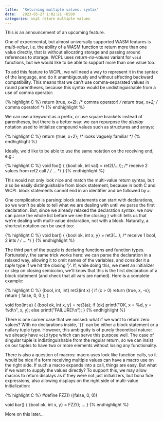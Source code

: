 ```yaml
---
title:  "Returning multiple values: syntax"
date:   2023-05-27 1:02:21 -0500
categories: wcpl return multiple values
---
```


This is an announcement of an upcoming feature.

<!--more-->

One of experimental, but almost universally supported WASM features is
*multi-value*, i.e. the ability of a WASM function to return more than one
value directly, that is without allocating storage and passing around
references to storage. WCPL uses *return-no-values* variant for `void`
functions, but we would like to be able to support more than one value too.

To add this feature to WCPL, we will need a way to represent it in the syntax
of the language, and do it unambiguously and without affecting backward
compatibility. This means that we can't use comma-separated values in round
parentheses, because this syntax would be undistinguishable from a use
of comma operator:

{% highlight C %}
  return (true, x+2); /* comma operator! */
  return true, x+2;   /* comma operator! */
{% endhighlight %}

We can use a keyword as a prefix, or use square brackets instead of
parentheses, but there is a better way: we can repurpose the *display*
notation used to initialize compound values such as structures and
arrays:

{% highlight C %}
  return {true, x+2}; /* looks vaguely familiar */
{% endhighlight %}

Ideally, we'd like to be able to use the same notation on the receiving
end, e.g.:

{% highlight C %}
void foo() {
  {bool ok, int val} = ret2(/*...*/); /* receive 2 values from ret2 call */
  /* ... */
}
{% endhighlight %}

This would not only look nice and match the multi-value return syntax, but
also be easily distinguishable from block statement, because in both C and
WCPL block statements cannot end in an identifier and be followed by `=`.

One complication is parsing: block statements can start with declarations,
so we won't be able to tell what we are dealing with until we parse the
first declaration. But, since we already relaxed the declaration syntax,
we now can parse the whole list before we see the closing `}` which tells
us that we're dealing with multi-value declaration, not with a block. 
Naturally, a shortcut notation can be used too:

{% highlight C %}
void bar() {
  {bool ok, int x, y} = ret3(...); /* receive 1 bool, 2 ints */
  /* ... */
}
{% endhighlight %}

The third part of the puzzle is declaring functions and function types.
Fortunately, the same trick works here: we can parse the declaration in
a relaxed way, allowing it to omit names of the variables, and consider
it a *tuple* type if we hit the closing '}'. If, while doing this, we meet
an initializer or step on closing semicolon, we'll know that this is the
first declaration of a block statement (and check that all vars are named).
Here is a complete example:

{% highlight C %}
{bool, int, int} ret3(int x) {
  if (x > 0) return {true, x, -x};
  return { false, 0, 0 };
}

void foo(int a) {
  {bool ok, int x, y} = ret3(a);
  if (ok) printf("OK, x = %d, y = %d\n", x, y);
  else printf("FAILURE!\n");
}
{% endhighlight %}

There is one corner case that we missed: what if we want to return zero
values? With no declarations inside, '{}' can be either a block statement
or a nullary tuple type. However, this ambiguity is of purely theoretical
nature: we already have `void` type which can serve this purpose well. The
case of singular tuple is indistinguishable from the regular return,
so we can insist on our tuples to have two or more elements without
losing any functionality. 

There is also a question of macros: macro uses look like function calls,
so it would be nice if a form receiving multiple values can have a macro
use on the right side. If such a macro expands into a call, things are easy.
But what if we want to supply the values directly? To support this, we
may allow macros to return displays as if they were not just initializers,
but bona fide expressions, also allowing displays on the right side of
multi-value initialization:

{% highlight C %}
#define FZZ() ({false, 0, 0))

void bar() {
  {bool ok, int x, y} = FZZ();
  ...
}
{% endhighlight %}

More on this later...
